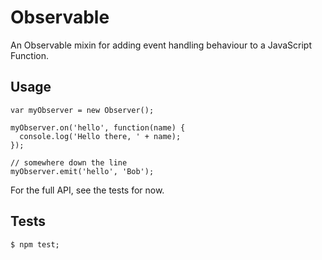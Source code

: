# Observable
An Observable mixin for adding event handling behaviour to a JavaScript
Function.

## Usage
    var myObserver = new Observer();

    myObserver.on('hello', function(name) {
      console.log('Hello there, ' + name);
    });

    // somewhere down the line
    myObserver.emit('hello', 'Bob');

For the full API, see the tests for now.

## Tests
    $ npm test;

